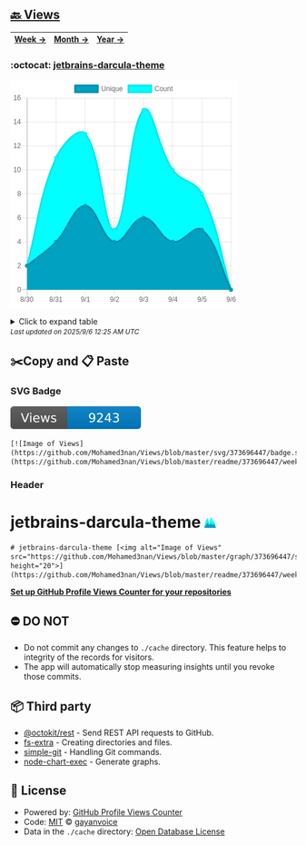 ## [🔙 Views](https://github.com/Mohamed3nan/Views)
| [**Week →**](https://github.com/Mohamed3nan/Views/blob/master/readme/373696447/week.md) | [**Month →**](https://github.com/Mohamed3nan/Views/blob/master/readme/373696447/month.md) | [**Year →**](https://github.com/Mohamed3nan/Views/blob/master/readme/373696447/year.md) |
| ---- | ---- | ----- |
### :octocat: [jetbrains-darcula-theme](https://github.com/Mohamed3nan/jetbrains-darcula-theme)
![Image of Views](https://github.com/Mohamed3nan/Views/blob/master/graph/373696447/large/week.png)

<details>
	<summary>Click to expand table</summary>
	<h2>:calendar: Week Page Views Table</h2>
<table>
	<tr>
		<th>
			Last Updated
		</th>
		<th>
			Unique
		</th>
		<th>
			Count
		</th>
	</tr>
	<tr>
		<td>
			<code>2025/9/6</code>
		</td>
		<td>
			<code>0</code>
		</td>
		<td>
			<code>0</code>
		</td>
	</tr>
	<tr>
		<td>
			<code>2025/9/5</code>
		</td>
		<td>
			<code>5</code>
		</td>
		<td>
			<code>8</code>
		</td>
	</tr>
	<tr>
		<td>
			<code>2025/9/4</code>
		</td>
		<td>
			<code>4</code>
		</td>
		<td>
			<code>10</code>
		</td>
	</tr>
	<tr>
		<td>
			<code>2025/9/3</code>
		</td>
		<td>
			<code>6</code>
		</td>
		<td>
			<code>15</code>
		</td>
	</tr>
	<tr>
		<td>
			<code>2025/9/2</code>
		</td>
		<td>
			<code>4</code>
		</td>
		<td>
			<code>5</code>
		</td>
	</tr>
	<tr>
		<td>
			<code>2025/9/1</code>
		</td>
		<td>
			<code>7</code>
		</td>
		<td>
			<code>13</code>
		</td>
	</tr>
	<tr>
		<td>
			<code>2025/8/31</code>
		</td>
		<td>
			<code>4</code>
		</td>
		<td>
			<code>11</code>
		</td>
	</tr>
	<tr>
		<td>
			<code>2025/8/30</code>
		</td>
		<td>
			<code>2</code>
		</td>
		<td>
			<code>2</code>
		</td>
	</tr>
</table>

</details>
<small><i>Last updated on 2025/9/6 12:25 AM UTC</i></small>

## ✂️Copy and 📋 Paste
### SVG Badge
[![Image of Views](https://github.com/Mohamed3nan/Views/blob/master/svg/373696447/badge.svg)](https://github.com/Mohamed3nan/Views/blob/master/readme/373696447/week.md)
```readme
[![Image of Views](https://github.com/Mohamed3nan/Views/blob/master/svg/373696447/badge.svg)](https://github.com/Mohamed3nan/Views/blob/master/readme/373696447/week.md)
```
### Header
# jetbrains-darcula-theme [<img alt="Image of Views" src="https://github.com/Mohamed3nan/Views/blob/master/graph/373696447/small/week.png" height="20">](https://github.com/Mohamed3nan/Views/blob/master/readme/373696447/week.md)
```readme
# jetbrains-darcula-theme [<img alt="Image of Views" src="https://github.com/Mohamed3nan/Views/blob/master/graph/373696447/small/week.png" height="20">](https://github.com/Mohamed3nan/Views/blob/master/readme/373696447/week.md)
```
[**Set up GitHub Profile Views Counter for your repositories**](https://github.com/gayanvoice/github-profile-views-counter)
## ⛔ DO NOT
- Do not commit any changes to `./cache` directory. This feature helps to integrity of the records for visitors.
- The app will automatically stop measuring insights until you revoke those commits.
## 📦 Third party

- [@octokit/rest](https://www.npmjs.com/package/@octokit/rest) - Send REST API requests to GitHub.
- [fs-extra](https://www.npmjs.com/package/fs-extra) - Creating directories and files.
- [simple-git](https://www.npmjs.com/package/simple-git) - Handling Git commands.
- [node-chart-exec](https://www.npmjs.com/package/node-chart-exec) - Generate graphs.
## 📄 License
- Powered by: [GitHub Profile Views Counter](https://github.com/gayanvoice/github-profile-views-counter)
- Code: [MIT](./LICENSE) © [gayanvoice](https://github.com/gayanvoice/github-profile-views-counter)
- Data in the `./cache` directory: [Open Database License](https://opendatacommons.org/licenses/odbl/1-0/)